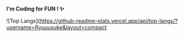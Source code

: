 <b>I'm Coding for FUN ! ✨</b>

![Top Langs](https://github-readme-stats.vercel.app/api/top-langs/?username=Ryuuusuke&layout=compact
<!--
**Ryuuusuke/Ryuuusuke** is a ✨ _special_ ✨ repository because its `README.md` (this file) appears on your GitHub profile.

Here are some ideas to get you started:

- 🔭 I’m currently working on ...
- 🌱 I’m currently learning ...
- 👯 I’m looking to collaborate on ...
- 🤔 I’m looking for help with ...
- 💬 Ask me about ...
- 📫 How to reach me: ...
- 😄 Pronouns: ...
- ⚡ Fun fact: ...
-->
